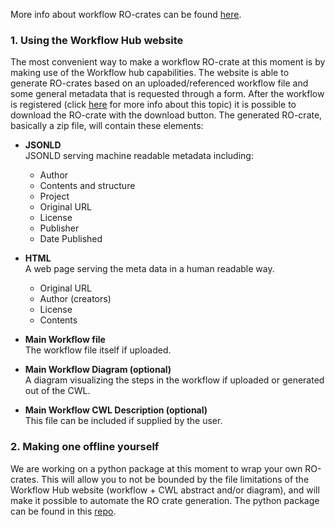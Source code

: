 
More info about workflow RO-crates can be found [here](../Workflow-RO-Crate).

### 1. Using the Workflow Hub website

The most convenient way to make a workflow RO-crate at this moment is by making use of the Workflow hub capabilities. The website is able to generate RO-crates based on an uploaded/referenced workflow file and some general metadata that is requested through a form.  After the workflow is registered (click [here](../How-to-register-your-workflow%28s%29-in-WorkflowHub) for more info about this topic) it is possible to download the RO-crate with the download button. The generated RO-crate, basically a zip file, will contain these elements:

- **JSONLD**\
  JSONLD serving machine readable metadata including: 
  - Author
  - Contents and structure
  - Project
  - Original URL
  - License
  - Publisher
  - Date Published

- **HTML**\
  A web page serving the meta data in a human readable way.
  - Original URL
  - Author (creators)
  - License
  - Contents

- **Main Workflow file**\
  The workflow file itself if uploaded.

- **Main Workflow Diagram (optional)**\
  A diagram visualizing the steps in the workflow if uploaded or generated out of the CWL.

- **Main Workflow CWL Description (optional)**\
  This file can be included if supplied by the user.

### 2. Making one offline yourself

We are working on a python package at this moment to wrap your own RO-crates. This will allow you to not be bounded by the file limitations of the Workflow Hub website (workflow + CWL abstract and/or diagram), and will make it possible to automate the RO crate generation.
The python package can be found in this [repo](https://github.com/ResearchObject/ro-crate-py).
